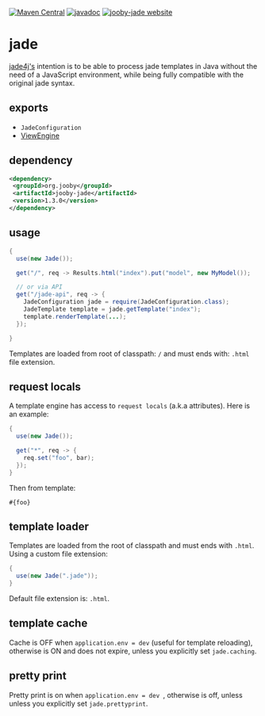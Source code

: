 [![Maven Central](https://maven-badges.herokuapp.com/maven-central/org.jooby/jooby-jade/badge.svg)](https://maven-badges.herokuapp.com/maven-central/org.jooby/jooby-jade)
[![javadoc](https://javadoc.io/badge/org.jooby/jooby-jade.svg)](https://javadoc.io/doc/org.jooby/jooby-jade/1.3.0)
[![jooby-jade website](https://img.shields.io/badge/jooby-jade-brightgreen.svg)](http://jooby.org/doc/jade)
# jade

<a href="https://github.com/neuland/jade4j">jade4j's</a> intention is to be able to process jade templates in Java without the need of a JavaScript environment, while being fully compatible with the original jade syntax.

## exports

* ```JadeConfiguration```
* [ViewEngine](/apidocs/org/jooby/View.Engine.html)

## dependency

```xml
<dependency>
 <groupId>org.jooby</groupId>
 <artifactId>jooby-jade</artifactId>
 <version>1.3.0</version>
</dependency>
```

## usage

```java
{
  use(new Jade());

  get("/", req -> Results.html("index").put("model", new MyModel());

  // or via API
  get("/jade-api", req -> {
    JadeConfiguration jade = require(JadeConfiguration.class);
    JadeTemplate template = jade.getTemplate("index");
    template.renderTemplate(...);
  });

}
```

Templates are loaded from root of classpath: ```/``` and must ends with: ```.html``` file extension.

## request locals

A template engine has access to ```request locals``` (a.k.a attributes). Here is an example:

```java
{
  use(new Jade());

  get("*", req -> {
    req.set("foo", bar);
  });
}
```


Then from template:

```
#{foo}
```

## template loader

Templates are loaded from the root of classpath and must ends with ```.html```. Using a custom file extension:

```java
{
  use(new Jade(".jade"));
}
```

Default file extension is: `.html`.

## template cache

Cache is OFF when ```application.env = dev``` (useful for template reloading), otherwise is ON and does not expire, unless you explicitly set ```jade.caching```.

## pretty print

Pretty print is on when ```application.env = dev ```, otherwise is off, unless unless you explicitly set ```jade.prettyprint```.
